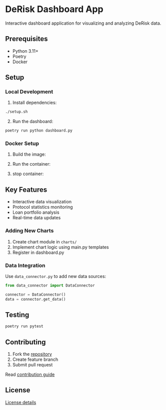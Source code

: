 # DeRisk Dashboard App

Interactive dashboard application for visualizing and analyzing DeRisk data.


## Prerequisites

- Python 3.11+
- Poetry
- Docker 

## Setup

### Local Development

1. Install dependencies:
```bash
./setup.sh
```

2. Run the dashboard:
```bash
poetry run python dashboard.py
```

### Docker Setup

1. Build the image:


2. Run the container:

3. stop container:

## Key Features

- Interactive data visualization
- Protocol statistics monitoring
- Loan portfolio analysis
- Real-time data updates

### Adding New Charts

1. Create chart module in `charts/`
2. Implement chart logic using main.py templates
3. Register in dashboard.py

### Data Integration

Use `data_connector.py` to add new data sources:

```python
from data_connector import DataConnector

connector = DataConnector()
data = connector.get_data()
```

## Testing

```bash
poetry run pytest
```

## Contributing

1. Fork the [repository](https://github.com/CarmineOptions/derisk-research)
2. Create feature branch
3. Submit pull request

Read [contribution guide](https://github.com/CarmineOptions/derisk-research/blob/master/CONTRIBUTING.md)

## License

[License details](https://github.com/CarmineOptions/derisk-research/blob/master/LICENSE.txt)
